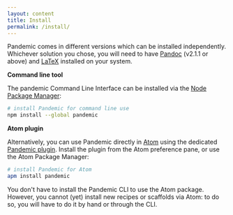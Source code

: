 ```yaml
---
layout: content
title: Install
permalink: /install/
---
```


Pandemic comes in different versions which can be installed independently.
Whichever solution you chose, you will need to have [Pandoc](https://github.com/jgm/pandoc/releases) (v2.1.1 or above) and [LaTeX](https://www.latex-project.org/get/) installed on your system.

**Command line tool**

The pandemic Command Line Interface can be installed via the [Node Package Manager](https://www.npmjs.com/get-npm):

```sh
# install Pandemic for command line use
npm install --global pandemic
```

**Atom plugin**

Alternatively, you can use Pandemic directly in [Atom](https://atom.io/) using the dedicated [Pandemic plugin](https://atom.io/packages/pandemic). Install the plugin from the Atom preference pane, or use the Atom Package Manager:

```sh
# install Pandemic for Atom
apm install pandemic
```

You don't have to install the Pandemic CLI to use the Atom package. However, you cannot (yet) install new recipes or scaffolds via Atom: to do so, you will have to do it by hand or through the CLI.
